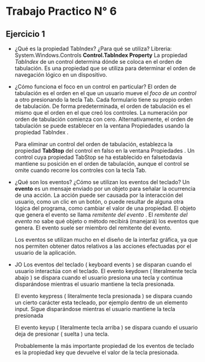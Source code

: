 # Trabajo Practico N° 6

## Ejercicio 1

- ¿Qué es la propiedad TabIndex? ¿Para qué se utiliza?
  Libreria: System.Windows.Controls
  **Control.TabIndex Property** 
  La propiedad *TabIndex* de un control determina dónde se coloca en el orden de tabulación.
  Es una propiedad que se utiliza para determinar el orden de navegación lógico en un dispositivo.


- ¿Cómo funciona el foco en un control en particular?
  El orden de tabulación es el orden en el que un usuario mueve el *foco de un control* a otro presionando la tecla Tab. Cada formulario tiene su propio orden de tabulación. De forma predeterminada, el orden de tabulación es el mismo que el orden en el que creó los controles. La numeración por orden de tabulación comienza con cero.
  Alternativamente, el orden de tabulación se puede establecer en la ventana Propiedades usando la propiedad TabIndex .

     Para eliminar un control del orden de tabulación, establezca la propiedad **TabStop** del control en falso en la ventana Propiedades . 
     Un control cuya propiedad TabStop se ha establecido en falsetodavía mantiene su posición en el orden de tabulación, aunque el control se omite cuando recorre los controles con la tecla Tab. 

- ¿Qué son los eventos? ¿Cómo se utilizan los eventos del teclado?
  Un **evento** es un mensaje enviado por un objeto para señalar la ocurrencia de una acción. La acción puede ser causada por la interacción del usuario, como un clic en un botón, o puede resultar de alguna otra lógica del programa, como cambiar el valor de una propiedad. El objeto que genera el evento se llama *remitente del evento* . El *remitente del evento* no sabe qué objeto o método recibirá (manejará) los eventos que genera. El evento suele ser miembro del remitente del evento.

  Los eventos se utilizan mucho en el diseño de la interfaz gráfica, ya que nos permiten obtener datos relativos a las acciones efectuadas por el usuario de la aplicación.

- JO
  Los eventos del teclado ( keyboard events ) se disparan cuando el usuario interactúa con el teclado.
     El evento keydown ( literalmente tecla abajo ) se dispara cuando el usuario presiona una tecla y continua disparándose mientras el usuario mantiene la tecla presionada.

     El evento keypress ( literalmente tecla presionada ) se dispara cuando un cierto carácter esta tecleado, por ejemplo dentro de un elemento input. Sigue disparándose mientras el usuario mantiene la tecla presionada

     El evento keyup ( literalmente tecla arriba ) se dispara cuando el usuario deja de presionar ( suelta ) una  tecla.

  Probablemente la más importante propiedad de los eventos de teclado es la propiedad key que devuelve el valor de la tecla presionada.
